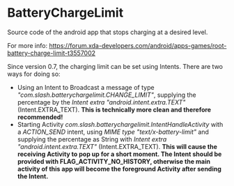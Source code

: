 # BatteryChargeLimit
Source code of the android app that stops charging at a desired level.

For more info: https://forum.xda-developers.com/android/apps-games/root-battery-charge-limit-t3557002

Since version 0.7, the charging limit can be set using Intents. There are two ways for doing so:
- Using an Intent to Broadcast a message of type *"com.slash.batterychargelimit.CHANGE_LIMIT"*, supplying the percentage by the *Intent extra "android.intent.extra.TEXT"* (Intent.EXTRA_TEXT). __This is technically more clean and therefore recommended!__
- Starting Activity *com.slash.batterychargelimit.IntentHandleActivity* with a *ACTION_SEND* intent, using *MIME type "text/x-battery-limit"* and supplying the percentage as String with *Intent extra "android.intent.extra.TEXT"* (Intent.EXTRA_TEXT). __This will cause the receiving Activity to pop up for a short moment. The Intent should be provided with FLAG_ACTIVITY_NO_HISTORY, otherwise the main activity of this app will become the foreground Activity after sending the Intent.__
